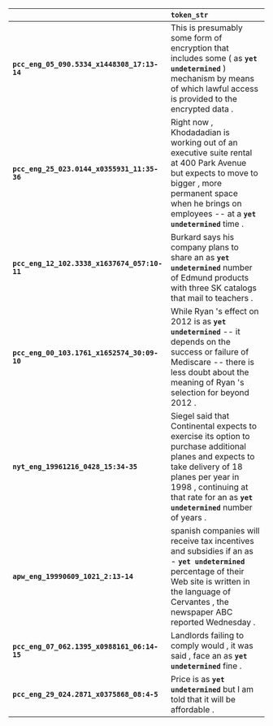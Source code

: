 |                                              | `token_str`                                                                                                                                                                                                                         |
|:---------------------------------------------|:------------------------------------------------------------------------------------------------------------------------------------------------------------------------------------------------------------------------------------|
| **`pcc_eng_05_090.5334_x1448308_17:13-14`**  | This is presumably some form of encryption that includes some ( as __``yet undetermined``__ ) mechanism by means of which lawful access is provided to the encrypted data .                                                         |
| **`pcc_eng_25_023.0144_x0355931_11:35-36`**  | Right now , Khodadadian is working out of an executive suite rental at 400 Park Avenue but expects to move to bigger , more permanent space when he brings on employees -- at a __``yet undetermined``__ time .                     |
| **`pcc_eng_12_102.3338_x1637674_057:10-11`** | Burkard says his company plans to share an as __``yet undetermined``__ number of Edmund products with three SK catalogs that mail to teachers .                                                                                     |
| **`pcc_eng_00_103.1761_x1652574_30:09-10`**  | While Ryan 's effect on 2012 is as __``yet undetermined``__ -- it depends on the success or failure of Mediscare -- there is less doubt about the meaning of Ryan 's selection for beyond 2012 .                                    |
| **`nyt_eng_19961216_0428_15:34-35`**         | Siegel said that Continental expects to exercise its option to purchase additional planes and expects to take delivery of 18 planes per year in 1998 , continuing at that rate for an as __``yet undetermined``__ number of years . |
| **`apw_eng_19990609_1021_2:13-14`**          | spanish companies will receive tax incentives and subsidies if an as - __``yet undetermined``__ percentage of their Web site is written in the language of Cervantes , the newspaper ABC reported Wednesday .                       |
| **`pcc_eng_07_062.1395_x0988161_06:14-15`**  | Landlords failing to comply would , it was said , face an as __``yet undetermined``__ fine .                                                                                                                                        |
| **`pcc_eng_29_024.2871_x0375868_08:4-5`**    | Price is as __``yet undetermined``__ but I am told that it will be affordable .                                                                                                                                                     |